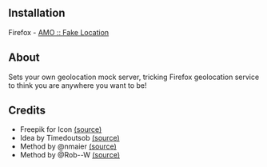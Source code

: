 ## Installation
Firefox - [AMO :: Fake Location](https://addons.mozilla.org/en-US/firefox/addon/fake-location/)

## About
Sets your own geolocation mock server, tricking Firefox geolocation service to think you are anywhere you want to be!

## Credits
* Freepik for Icon [(source)](http://www.flaticon.com/free-icon/geolocalization_143980)
* Idea by Timedoutsob [(source)](https://www.reddit.com/r/firefox/comments/59ucfh/how_can_i_set_fake_my_geolocation_in_firefox/?ref=share&ref_source=link)
* Method by @nmaier [(source)](http://stackoverflow.com/a/24937564/1828637)
* Method by @Rob--W [(source)](http://stackoverflow.com/a/24937564/1828637)
